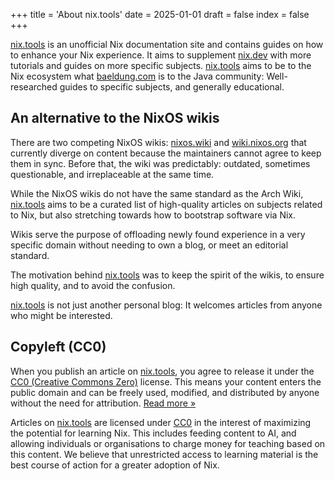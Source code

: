 +++
title = 'About nix.tools'
date = 2025-01-01
draft = false
index = false
+++

[nix.tools][nix.tools] is an unofficial Nix documentation site and contains guides on how to enhance your Nix experience. It aims to supplement [nix.dev][nix.dev] with more tutorials and guides on more specific subjects. [nix.tools][nix.tools] aims to be to the Nix ecosystem what [baeldung.com][baeldung.com] is to the Java community: Well-researched guides to specific subjects, and generally educational.

## An alternative to the NixOS wikis

There are two competing NixOS wikis: [nixos.wiki][nixos.wiki] and [wiki.nixos.org][wiki.nixos.org] that currently diverge on content because the maintainers cannot agree to keep them in sync. Before that, the wiki was predictably: outdated, sometimes questionable, and irreplaceable at the same time.

While the NixOS wikis do not have the same standard as the Arch Wiki, [nix.tools][nix.tools] aims to be a curated list of high-quality articles on subjects related to Nix, but also stretching towards how to bootstrap software via Nix.

Wikis serve the purpose of offloading newly found experience in a very specific domain without needing to own a blog, or meet an editorial standard.

The motivation behind [nix.tools][nix.tools] was to keep the spirit of the wikis, to ensure high quality, and to avoid the confusion.

[nix.tools][nix.tools] is not just another personal blog: It welcomes articles from anyone who might be interested.

## Copyleft (CC0)

When you publish an article on [nix.tools][nix.tools], you agree to release it under the [CC0 (Creative Commons Zero)][cc0] license. This means your content enters the public domain and can be freely used, modified, and distributed by anyone without the need for attribution. [Read more »](/copyleft)

Articles on [nix.tools][nix.tools] are licensed under [CC0][cc0] in the interest of maximizing the potential for learning Nix. This includes feeding content to AI, and allowing individuals or organisations to charge money for teaching based on this content. We believe that unrestricted access to learning material is the best course of action for a greater adoption of Nix.

[nix.tools]: https://nix.tools
[nix.dev]: https://nix.dev
[baeldung.com]: https://baeldung.com
[nixos.wiki]: https://nixos.wiki
[wiki.nixos.org]: https://wiki.nixos.org
[cc0]: https://creativecommons.org/public-domain/cc0/